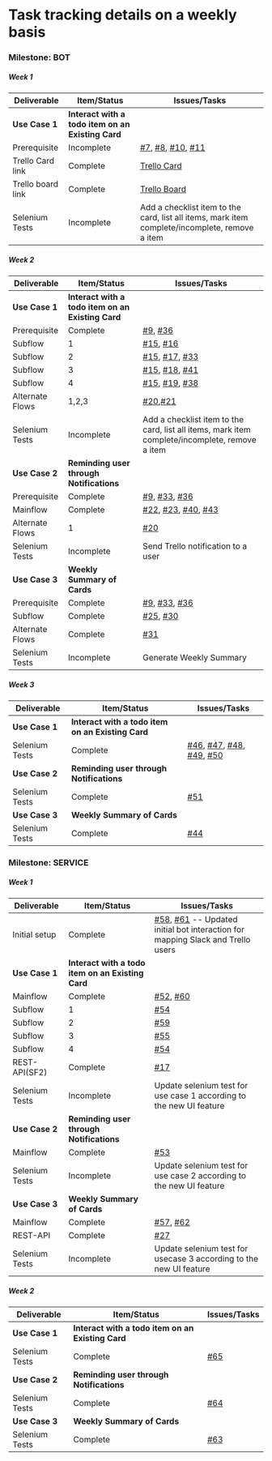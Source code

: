 # Task tracking details on a weekly basis

### Milestone: BOT 
##### Week 1

| Deliverable   | Item/Status   |  Issues/Tasks
| ------------- | ------------  |  ------------
| **Use Case 1**      | **Interact with a todo item on an Existing Card**                  | &nbsp;
| Prerequisite      | Incomplete          |  [#7](https://github.ncsu.edu/dgupta9/ProManBot/issues/7), [#8](https://github.ncsu.edu/dgupta9/ProManBot/issues/8), [#10](https://github.ncsu.edu/dgupta9/ProManBot/issues/10), [#11](https://github.ncsu.edu/dgupta9/ProManBot/issues/11)
| Trello Card link      | Complete             |  [Trello Card](https://trello.com/c/pNex77lp/1-card1)
| Trello board link     | Complete             |  [Trello Board](https://trello.com/b/7wVOkfnW/agileteam)
| Selenium Tests | Incomplete    | Add a checklist item to the card, list all items, mark item complete/incomplete, remove a item

##### Week 2

| Deliverable   | Item/Status   |  Issues/Tasks
| ------------- | ------------  |  ------------
| **Use Case 1**     | **Interact with a todo item on an Existing Card**              | &nbsp;
| Prerequisite      | Complete          | [#9](https://github.ncsu.edu/dgupta9/ProManBot/issues/9), [#36](https://github.ncsu.edu/dgupta9/ProManBot/issues/36)  
| Subflow      | 1             |  [#15](https://github.ncsu.edu/dgupta9/ProManBot/issues/15), [#16](https://github.ncsu.edu/dgupta9/ProManBot/issues/16) 
| Subflow      | 2             |  [#15](https://github.ncsu.edu/dgupta9/ProManBot/issues/15), [#17](https://github.ncsu.edu/dgupta9/ProManBot/issues/17), [#33](https://github.ncsu.edu/dgupta9/ProManBot/issues/33)
| Subflow      | 3             |  [#15](https://github.ncsu.edu/dgupta9/ProManBot/issues/15), [#18](https://github.ncsu.edu/dgupta9/ProManBot/issues/18), [#41](https://github.ncsu.edu/dgupta9/ProManBot/issues/41)
| Subflow      | 4             |  [#15](https://github.ncsu.edu/dgupta9/ProManBot/issues/15), [#19](https://github.ncsu.edu/dgupta9/ProManBot/issues/19), [#38](https://github.ncsu.edu/dgupta9/ProManBot/issues/38)
| Alternate Flows      | 1,2,3             |  [#20](https://github.ncsu.edu/dgupta9/ProManBot/issues/20),[#21](https://github.ncsu.edu/dgupta9/ProManBot/issues/21) 
| Selenium Tests| Incomplete    | Add a checklist item to the card, list all items, mark item complete/incomplete, remove a item
| **Use Case 2**     | **Reminding user through Notifications**              | &nbsp;
| Prerequisite      | Complete          | [#9](https://github.ncsu.edu/dgupta9/ProManBot/issues/9), [#33](https://github.ncsu.edu/dgupta9/ProManBot/issues/33), [#36](https://github.ncsu.edu/dgupta9/ProManBot/issues/36)  
| Mainflow      | Complete             |  [#22](https://github.ncsu.edu/dgupta9/ProManBot/issues/22), [#23](https://github.ncsu.edu/dgupta9/ProManBot/issues/23), [#40](https://github.ncsu.edu/dgupta9/ProManBot/issues/40), [#43](https://github.ncsu.edu/dgupta9/ProManBot/issues/43)  
| Alternate Flows      | 1             |  [#20](https://github.ncsu.edu/dgupta9/ProManBot/issues/20)
| Selenium Tests| Incomplete    | Send Trello notification to a user 
| **Use Case 3**     | **Weekly Summary of Cards**              | &nbsp;
| Prerequisite      | Complete          | [#9](https://github.ncsu.edu/dgupta9/ProManBot/issues/9), [#33](https://github.ncsu.edu/dgupta9/ProManBot/issues/33), [#36](https://github.ncsu.edu/dgupta9/ProManBot/issues/36)  
| Subflow      | Complete             |  [#25](https://github.ncsu.edu/dgupta9/ProManBot/issues/25), [#30](https://github.ncsu.edu/dgupta9/ProManBot/issues/30)  
| Alternate Flows      | Complete             |  [#31](https://github.ncsu.edu/dgupta9/ProManBot/issues/31)
| Selenium Tests| Incomplete    | Generate Weekly Summary 


##### Week 3

| Deliverable   | Item/Status   |  Issues/Tasks
| ------------- | ------------  |  ------------
| **Use Case 1**     | **Interact with a todo item on an Existing Card**              | &nbsp;
| Selenium Tests| Complete    | [#46](https://github.ncsu.edu/dgupta9/ProManBot/issues/46), [#47](https://github.ncsu.edu/dgupta9/ProManBot/issues/47), [#48](https://github.ncsu.edu/dgupta9/ProManBot/issues/48), [#49](https://github.ncsu.edu/dgupta9/ProManBot/issues/49), [#50](https://github.ncsu.edu/dgupta9/ProManBot/issues/50)
| **Use Case 2**     | **Reminding user through Notifications**              | &nbsp;
| Selenium Tests| Complete    | [#51](https://github.ncsu.edu/dgupta9/ProManBot/issues/51)
| **Use Case 3**     | **Weekly Summary of Cards**              | &nbsp;
| Selenium Tests| Complete    | [#44](https://github.ncsu.edu/dgupta9/ProManBot/issues/44)  

  
  
### Milestone: SERVICE

##### Week 1

| Deliverable   | Item/Status   |  Issues/Tasks
| ------------- | ------------  |  ------------
| Initial setup     | Complete              |  [#58](https://github.ncsu.edu/dgupta9/ProManBot/issues/52), [#61](https://github.ncsu.edu/dgupta9/ProManBot/issues/61) -- Updated initial bot interaction for mapping Slack and Trello users
| **Use Case 1**     | **Interact with a todo item on an Existing Card**                 | &nbsp;
| Mainflow      | Complete             |  [#52](https://github.ncsu.edu/dgupta9/ProManBot/issues/52), [#60](https://github.ncsu.edu/dgupta9/ProManBot/issues/60) 
| Subflow      | 1             |  [#54](https://github.ncsu.edu/dgupta9/ProManBot/issues/54)
| Subflow      | 2             |  [#59](https://github.ncsu.edu/dgupta9/ProManBot/issues/59)
| Subflow      | 3             |  [#55](https://github.ncsu.edu/dgupta9/ProManBot/issues/55)
| Subflow      | 4             |  [#54](https://github.ncsu.edu/dgupta9/ProManBot/issues/54)
| REST-API(SF2)     | Complete           |  [#17](https://github.ncsu.edu/dgupta9/ProManBot/issues/17)
| Selenium Tests| Incomplete    | Update selenium test for use case 1 according to the new UI feature
| **Use Case 2**     | **Reminding user through Notifications**                          | &nbsp;
| Mainflow      | Complete             |  [#53](https://github.ncsu.edu/dgupta9/ProManBot/issues/53)
| Selenium Tests| Incomplete    | Update selenium test for use case 2 according to the new UI feature
| **Use Case 3**     | **Weekly Summary of Cards**                                        | &nbsp;
| Mainflow      | Complete             |  [#57](https://github.ncsu.edu/dgupta9/ProManBot/issues/57), [#62](https://github.ncsu.edu/dgupta9/ProManBot/issues/62) 
| REST-API      | Complete             |  [#27](https://github.ncsu.edu/dgupta9/ProManBot/issues/27)
| Selenium Tests| Incomplete    | Update selenium test for usecase 3 according to the new UI feature


##### Week 2

| Deliverable   | Item/Status   |  Issues/Tasks
| ------------- | ------------  |  ------------
| **Use Case 1**     | **Interact with a todo item on an Existing Card**              | &nbsp;
| Selenium Tests| Complete    | [#65](https://github.ncsu.edu/dgupta9/ProManBot/issues/65)
| **Use Case 2**     | **Reminding user through Notifications**              | &nbsp;
| Selenium Tests| Complete    | [#64](https://github.ncsu.edu/dgupta9/ProManBot/issues/64)
| **Use Case 3**     | **Weekly Summary of Cards**              | &nbsp;
| Selenium Tests| Complete    | [#63](https://github.ncsu.edu/dgupta9/ProManBot/issues/63)  
